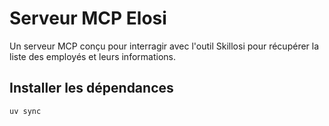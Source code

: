 # Serveur MCP Elosi

Un serveur MCP conçu pour interragir avec l'outil Skillosi pour récupérer la liste des employés et leurs informations.

## Installer les dépendances

```cmd
uv sync
```
